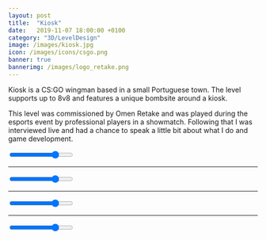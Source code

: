 ```yaml
---
layout: post
title:  "Kiosk"
date:   2019-11-07 18:00:00 +0100
category: "3D/LevelDesign"
image: /images/kiosk.jpg
icon: /images/icons/csgo.png
banner: true
bannerimg: /images/logo_retake.png
---
```


Kiosk is a CS:GO wingman based in a small Portuguese town. The level supports up to 8v8 and features a unique bombsite around a kiosk. 

This level was commissioned by Omen Retake and was played during the esports event by professional players in a showmatch. Following that I was interviewed live and had a chance to speak a little bit about what I do and game development.


<div class="comparison" id="comparison-kiosk-1">
  <figure style="background-image: url('/images/Kiosk/kiosk_overview2.png')">
    <div id="divisor-kiosk-1" style="background-image: url('/images/Kiosk/kiosk_overview1.png')"></div>
  </figure>
  <input type="range" min="0" max="100" value="75" class="slider" id="slider-kiosk-1" oninput="moveDivisor('divisor-kiosk-1', 'slider-kiosk-1')">
</div>

<hr>

<div class="comparison" id="comparison-kiosk-2">
  <figure style="background-image: url('/images/Kiosk/kiosk_street2.jpg')">
    <div id="divisor-kiosk-2" style="background-image: url('/images/Kiosk/kiosk_street1.jpg')"></div>
  </figure>
  <input type="range" min="0" max="100" value="75" class="slider" id="slider-kiosk-2" oninput="moveDivisor('divisor-kiosk-2', 'slider-kiosk-2')">
</div>

<hr>

<div class="comparison" id="comparison-kiosk-3">
  <figure style="background-image: url('/images/Kiosk/kiosk_cafe2.jpg')">
    <div id="divisor-kiosk-3" style="background-image: url('/images/Kiosk/kiosk_cafe1.jpg')"></div>
  </figure>
  <input type="range" min="0" max="100" value="75" class="slider" id="slider-kiosk-3" oninput="moveDivisor('divisor-kiosk-3', 'slider-kiosk-3')">
</div>

<hr>

<div class="comparison" id="comparison-kiosk-4">
  <figure style="background-image: url('/images/Kiosk/kiosk_birds2.jpg')">
    <div id="divisor-kiosk-4" style="background-image: url('/images/Kiosk/kiosk_birds1.jpg')"></div>
  </figure>
  <input type="range" min="0" max="100" value="75" class="slider" id="slider-kiosk-4" oninput="moveDivisor('divisor-kiosk-4', 'slider-kiosk-4')">
</div>

